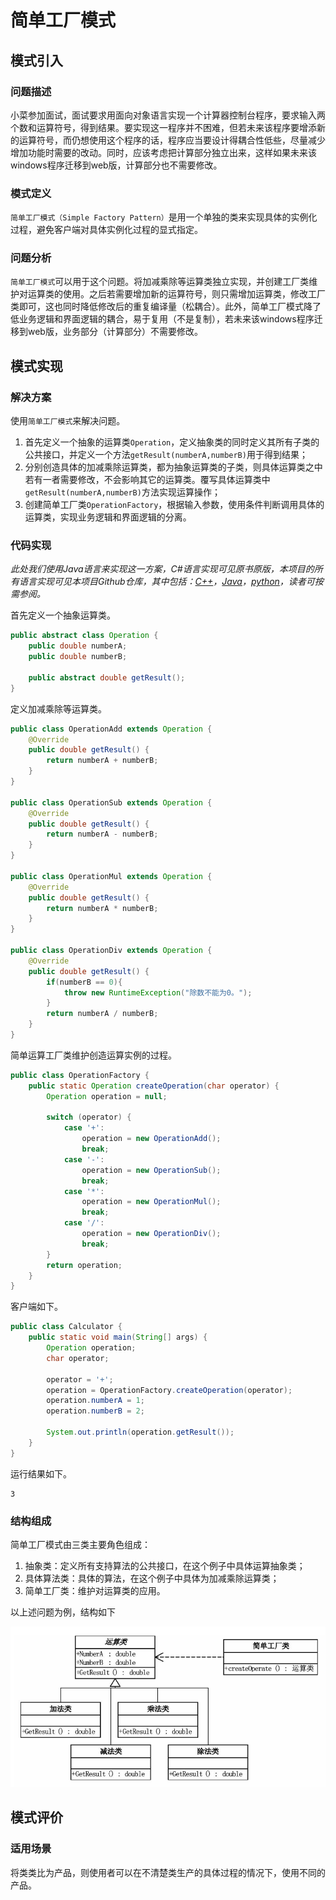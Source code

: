 # 简单工厂模式

## 模式引入

### 问题描述

小菜参加面试，面试要求用面向对象语言实现一个计算器控制台程序，要求输入两个数和运算符号，得到结果。要实现这一程序并不困难，但若未来该程序要增添新的运算符号，而仍想使用这个程序的话，程序应当要设计得耦合性低些，尽量减少增加功能时需要的改动。同时，应该考虑把计算部分独立出来，这样如果未来该windows程序迁移到web版，计算部分也不需要修改。

### 模式定义

`简单工厂模式（Simple Factory Pattern）`是用一个单独的类来实现具体的实例化过程，避免客户端对具体实例化过程的显式指定。

### 问题分析

`简单工厂模式`可以用于这个问题。将加减乘除等运算类独立实现，并创建工厂类维护对运算类的使用。之后若需要增加新的运算符号，则只需增加运算类，修改工厂类即可，这也同时降低修改后的重复编译量（松耦合）。此外，简单工厂模式降了低业务逻辑和界面逻辑的耦合，易于复用（不是复制），若未来该windows程序迁移到web版，业务部分（计算部分）不需要修改。

## 模式实现

### 解决方案

使用`简单工厂模式`来解决问题。
1. 首先定义一个抽象的运算类`Operation`，定义抽象类的同时定义其所有子类的公共接口，并定义一个方法`getResult(numberA,numberB)`用于得到结果；
2. 分别创造具体的加减乘除运算类，都为抽象运算类的子类，则具体运算类之中若有一者需要修改，不会影响其它的运算类。覆写具体运算类中`getResult(numberA,numberB)`方法实现运算操作；
3. 创建简单工厂类`OperationFactory`，根据输入参数，使用条件判断调用具体的运算类，实现业务逻辑和界面逻辑的分离。

### 代码实现

*此处我们使用Java语言来实现这一方案，C#语言实现可见原书原版，本项目的所有语言实现可见本项目Github仓库，其中包括：[C++](https://github.com/datawhalechina/sweetalk-design-pattern/tree/main/src/design_patterns/cpp/simple_factory/)，[Java](https://github.com/datawhalechina/sweetalk-design-pattern/tree/main/src/design_patterns/java/simple_factory//)，[python](https://github.com/datawhalechina/sweetalk-design-pattern/tree/main/src/design_patterns/python/simple_factory/SimpleFactory.py)，读者可按需参阅。*

首先定义一个抽象运算类。

```Java
public abstract class Operation {
    public double numberA;
    public double numberB;

    public abstract double getResult();
}
```

定义加减乘除等运算类。

```Java
public class OperationAdd extends Operation {
    @Override
    public double getResult() {
        return numberA + numberB;
    }
}

public class OperationSub extends Operation {
    @Override
    public double getResult() {
        return numberA - numberB;
    }
}

public class OperationMul extends Operation {
    @Override
    public double getResult() {
        return numberA * numberB;
    }
}

public class OperationDiv extends Operation {
    @Override
    public double getResult() {
        if(numberB == 0){
            throw new RuntimeException("除数不能为0。");
        }
        return numberA / numberB;
    }
}
```

简单运算工厂类维护创造运算实例的过程。

```Java
public class OperationFactory {
    public static Operation createOperation(char operator) {
        Operation operation = null;

        switch (operator) {
            case '+':
                operation = new OperationAdd();
                break;
            case '-':
                operation = new OperationSub();
                break;
            case '*':
                operation = new OperationMul();
                break;
            case '/':
                operation = new OperationDiv();
                break;
        }
        return operation;
    }  
}
```

客户端如下。

```Java
public class Calculator {
    public static void main(String[] args) {
        Operation operation;
        char operator;
    
        operator = '+';
        operation = OperationFactory.createOperation(operator);
        operation.numberA = 1;
        operation.numberB = 2;
    
        System.out.println(operation.getResult());
    }
}
```

运行结果如下。
```
3
```

### 结构组成

简单工厂模式由三类主要角色组成：
 1. 抽象类：定义所有支持算法的公共接口，在这个例子中具体运算抽象类；
 2. 具体算法类：具体的算法，在这个例子中具体为加减乘除运算类；
 3. 简单工厂类：维护对运算类的应用。

以上述问题为例，结构如下

![简单工厂模式UML](img/simple_factory/SimpleFactoryUML.png)

## 模式评价

### 适用场景

将类类比为产品，则使用者可以在不清楚类生产的具体过程的情况下，使用不同的产品。
